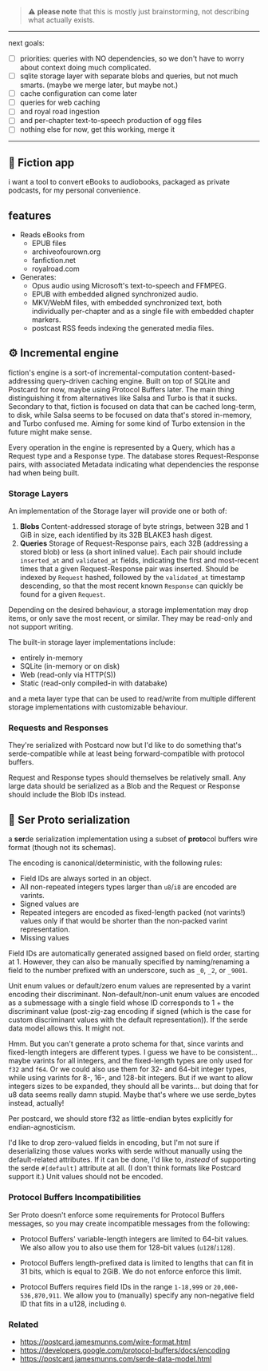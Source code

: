 > ⚠️ **please note** that this is mostly just brainstorming, not describing what
> actually exists.

---

next goals:

- [ ] priorities: queries with NO dependencies, so we don't have to worry about
      context doing much complicated.
- [ ] sqlite storage layer with separate blobs and queries, but not much smarts.
      (maybe we merge later, but maybe not.)
- [ ] cache configuration can come later
- [ ] queries for web caching
- [ ] and royal road ingestion
- [ ] and per-chapter text-to-speech production of ogg files
- [ ] nothing else for now, get this working, merge it

---

## 📖 Fiction app

i want a tool to convert eBooks to audiobooks, packaged as private podcasts, for
my personal convenience.

## features

- Reads eBooks from
  - EPUB files
  - archiveofourown.org
  - fanfiction.net
  - royalroad.com
- Generates:
  - Opus audio using Microsoft's text-to-speech and FFMPEG.
  - EPUB with embedded aligned synchronized audio.
  - MKV/WebM files, with embedded synchronized text, both individually
    per-chapter and as a single file with embedded chapter markers.
  - postcast RSS feeds indexing the generated media files.

## ⚙️ Incremental engine

fiction's engine is a sort-of incremental-computation content-based-addressing
query-driven caching engine. Built on top of SQLite and Postcard for now, maybe
using Protocol Buffers later. The main thing distinguishing it from alternatives
like Salsa and Turbo is that it sucks. Secondary to that, fiction is focused on
data that can be cached long-term, to disk, while Salsa seems to be focused on
data that's stored in-memory, and Turbo confused me. Aiming for some kind of
Turbo extension in the future might make sense.

Every operation in the engine is represented by a Query, which has a Request
type and a Response type. The database stores Request-Response pairs, with
associated Metadata indicating what dependencies the response had when being
built.

### Storage Layers

An implementation of the Storage layer will provide one or both of:

1. **Blobs** Content-addressed storage of byte strings, between 32B and 1 GiB in
   size, each identified by its 32B BLAKE3 hash digest.
2. **Queries** Storage of Request-Response pairs, each 32B (addressing a stored
   blob) or less (a short inlined value). Each pair should include `inserted_at`
   and `validated_at` fields, indicating the first and most-recent times that a
   given Request-Response pair was inserted. Should be indexed by `Request`
   hashed, followed by the `validated_at` timestamp descending, so that the most
   recent known `Response` can quickly be found for a given `Request`.

Depending on the desired behaviour, a storage implementation may drop items, or
only save the most recent, or similar. They may be read-only and not support
writing.

The built-in storage layer implementations include:

- entirely in-memory
- SQLite (in-memory or on disk)
- Web (read-only via HTTP(S))
- Static (read-only compiled-in with databake)

and a meta layer type that can be used to read/write from multiple different
storage implementations with customizable behaviour.

### Requests and Responses

They're serialized with Postcard now but I'd like to do something that's
serde-compatible while at least being forward-compatible with protocol buffers.

Request and Response types should themselves be relatively small. Any large data
should be serialized as a Blob and the Request or Response should include the
Blob IDs instead.

## 👑 Ser Proto serialization

a **ser**de serialization implementation using a subset of **proto**col buffers
wire format (though not its schemas).

The encoding is canonical/deterministic, with the following rules:

- Field IDs are always sorted in an object.
- All non-repeated integers types larger than `u8`/`i8` are encoded are varints.
- Signed values are
- Repeated integers are encoded as fixed-length packed (not varints!) values
  only if that would be shorter than the non-packed varint representation.
- Missing values

Field IDs are automatically generated assigned based on field order, starting
at 1. However, they can also be manually specified by naming/renaming a field to
the number prefixed with an underscore, such as `_0`, `_2`, or `_9001`.

Unit enum values or default/zero enum values are represented by a varint
encoding their discriminant. Non-default/non-unit enum values are encoded as a
submessage with a single field whose ID corresponds to 1 + the discriminant
value (post-zig-zag encoding if signed (which is the case for custom
discriminant values with the default representation)). If the serde data model
allows this. It might not.

Hmm. But you can't generate a proto schema for that, since varints and
fixed-length integers are different types. I guess we have to be consistent...
maybe varints for all integers, and the fixed-length types are only used for
`f32` and `f64`. Or we could also use them for 32- and 64-bit integer types,
while using varints for 8-, 16-, and 128-bit integers. But if we want to allow
integers sizes to be expanded, they should all be varints... but doing that for
u8 data seems really damn stupid. Maybe that's where we use serde_bytes instead,
actually!

Per postcard, we should store f32 as little-endian bytes explicitly for
endian-agnosticism.

I'd like to drop zero-valued fields in encoding, but I'm not sure if
deserializing those values works with serde without manually using the
default-related attributes. If it can be done, I'd like to, _instead_ of
supporting the serde `#[default]` attribute at all. (I don't think formats like
Postcard support it.) Unit values should not be encoded.

### Protocol Buffers Incompatibilities

Ser Proto doesn't enforce some requirements for Protocol Buffers messages, so
you may create incompatible messages from the following:

- Protocol Buffers' variable-length integers are limited to 64-bit values. We
  also allow you to also use them for 128-bit values (`u128`/`i128`).

- Protocol Buffers length-prefixed data is limited to lengths that can fit in 31
  bits, which is equal to 2GiB. We do not enforce enforce this limit.

- Protocol Buffers requires field IDs in the range `1-18,999` or
  `20,000-536,870,911`. We allow you to (manually) specify any non-negative
  field ID that fits in a u128, including `0`.

### Related

- https://postcard.jamesmunns.com/wire-format.html
- https://developers.google.com/protocol-buffers/docs/encoding
- https://postcard.jamesmunns.com/serde-data-model.html
